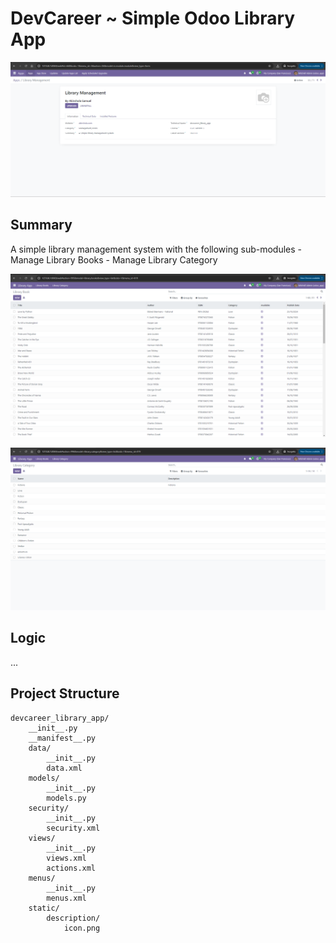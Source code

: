 # DevCareer ~ Simple Odoo Library App

![Library Book App](/devcareer_library_app/static/description/app_info.png)

## Summary

A simple library management system with the following sub-modules
    - Manage Library Books
    - Manage Library Category

![Library Book App](/devcareer_library_app/static/description/library_app.png)

![Library Category App](/devcareer_library_app/static/description/library_category.png)

## Logic

...

## Project Structure

```
devcareer_library_app/
    __init__.py
    __manifest__.py
    data/
        __init__.py
        data.xml
    models/
        __init__.py
        models.py
    security/
        __init__.py
        security.xml
    views/
        __init__.py
        views.xml
        actions.xml
    menus/
        __init__.py
        menus.xml
    static/
        description/
            icon.png
```
